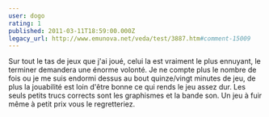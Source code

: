 ```yaml
---
user: dogo
rating: 1
published: 2011-03-11T18:59:00.000Z
legacy_url: http://www.emunova.net/veda/test/3887.htm#comment-15009
---
```

Sur tout le tas de jeux que j'ai joué, celui la est vraiment le plus ennuyant, le terminer demandera une énorme volonté. Je ne compte plus le nombre de fois ou je me suis endormi dessus au bout quinze/vingt minutes de jeu, de plus la jouabilité est loin d'être bonne ce qui rends le jeu assez dur. Les seuls petits trucs corrects sont les graphismes et la bande son.
Un jeu à fuir même à petit prix vous le regretteriez.